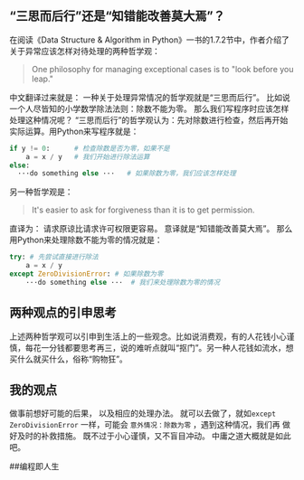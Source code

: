 ## “三思而后行”还是“知错能改善莫大焉”？
在阅读《Data Structure & Algorithm in Python》一书的1.7.2节中，作者介绍了关于异常应该怎样对待处理的两种哲学观：
> One philosophy for managing exceptional cases is to "look before you leap."

中文翻译过来就是： 一种关于处理异常情况的哲学观就是“三思而后行”。 比如说 一个人尽皆知的小学数学除法法则：除数不能为零。
那么我们写程序时应该怎样处理这种情况呢？
“三思而后行”的哲学观认为：先对除数进行检查，然后再开始实际运算。用Python来写程序就是：
```Python
if y != 0:      # 检查除数是否为零，如果不是
    a = x / y   # 我们开始进行除法运算
else:
  ···do something else ···   # 如果除数为零，我们应该怎样处理
```

另一种哲学观是：
> It's easier to ask for forgiveness than it is to get permission.

直译为： 请求原谅比请求许可权限更容易。 意译就是“知错能改善莫大焉”。
那么用Python来处理除数不能为零的情况就是：
```Python
try: # 先尝试直接进行除法
    a = x / y
except ZeroDivisionError: # 如果除数为零
    ···do something else ···  # 我们来处理除数为零的情况
```

## 两种观点的引申思考
上述两种哲学观可以引申到生活上的一些观念。比如说消费观，有的人花钱小心谨慎，每花一分钱都要思考再三，说的难听点就叫“抠门”。另一种人花钱如流水，想买什么就买什么，俗称“购物狂”。

## 我的观点
做事前想好可能的后果， 以及相应的处理办法。 就可以去做了，就如` except ZeroDivisionError ` 一样，可能会 `意外情况：除数为零` ，遇到这种情况，我们再
做好及时的补救措施。 既不过于小心谨慎，又不盲目冲动。 中庸之道大概就是如此吧。

##编程即人生
